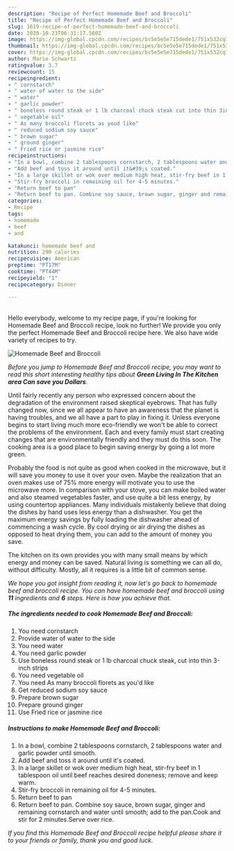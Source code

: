 ```yaml
---
description: "Recipe of Perfect Homemade Beef and Broccoli"
title: "Recipe of Perfect Homemade Beef and Broccoli"
slug: 1619-recipe-of-perfect-homemade-beef-and-broccoli
date: 2020-10-23T06:31:17.560Z
image: https://img-global.cpcdn.com/recipes/bc5e5e5e715dede1/751x532cq70/homemade-beef-and-broccoli-recipe-main-photo.jpg
thumbnail: https://img-global.cpcdn.com/recipes/bc5e5e5e715dede1/751x532cq70/homemade-beef-and-broccoli-recipe-main-photo.jpg
cover: https://img-global.cpcdn.com/recipes/bc5e5e5e715dede1/751x532cq70/homemade-beef-and-broccoli-recipe-main-photo.jpg
author: Marie Schwartz
ratingvalue: 3.7
reviewcount: 15
recipeingredient:
- " cornstarch"
- " water of water to the side"
- " water"
- " garlic powder"
- " boneless round steak or 1 lb charcoal chuck steak cut into thin 3inch strips"
- " vegetable oil"
- " As many broccoli florets as youd like"
- " reduced sodium soy sauce"
- " brown sugar"
- " ground ginger"
- " Fried rice or jasmine rice"
recipeinstructions:
- "In a bowl, combine 2 tablespoons cornstarch, 2 tablespoons water and garlic powder until smooth."
- "Add beef and toss it around until it&#39;s coated."
- "In a large skillet or wok over medium high heat, stir-fry beef in 1 tablespoon oil until beef reaches desired doneness; remove and keep warm."
- "Stir-fry broccoli in remaining oil for 4-5 minutes."
- "Return beef to pan"
- "Return beef to pan. Combine soy sauce, brown sugar, ginger and remaining cornstarch and water until smooth; add to the pan.Cook and stir for 2 minutes.Serve over rice."
categories:
- Recipe
tags:
- homemade
- beef
- and

katakunci: homemade beef and 
nutrition: 290 calories
recipecuisine: American
preptime: "PT17M"
cooktime: "PT44M"
recipeyield: "1"
recipecategory: Dinner

---
```

<br>
Hello everybody, welcome to my recipe page, if you're looking for Homemade Beef and Broccoli recipe, look no further! We provide you only the perfect Homemade Beef and Broccoli recipe here. We also have wide variety of recipes to try.
<br>


![Homemade Beef and Broccoli](https://img-global.cpcdn.com/recipes/bc5e5e5e715dede1/751x532cq70/homemade-beef-and-broccoli-recipe-main-photo.jpg)

<i>Before you jump to Homemade Beef and Broccoli recipe, you may want to read this short interesting healthy tips about 
<strong>Green Living In The Kitchen area Can save you Dollars</strong>.</i>
</br>

Until fairly recently any person who expressed concern about the degradation of the environment raised skeptical eyebrows. That has fully changed now, since we all appear to have an awareness that the planet is having troubles, and we all have a part to play in fixing it. Unless everyone begins to start living much more eco-friendly we won't be able to correct the problems of the environment. Each and every family must start creating changes that are environmentally friendly and they must do this soon. The cooking area is a good place to begin saving energy by going a lot more green.

Probably the food is not quite as good when cooked in the microwave, but it will save you money to use it over your oven. Maybe the realization that an oven makes use of 75% more energy will motivate you to use the microwave more. In comparison with your stove, you can make boiled water and also steamed vegetables faster, and use quite a bit less energy, by using countertop appliances. Many individuals mistakenly believe that doing the dishes by hand uses less energy than a dishwasher. You get the maximum energy savings by fully loading the dishwasher ahead of commencing a wash cycle. By cool drying or air drying the dishes as opposed to heat drying them, you can add to the amount of money you save.

The kitchen on its own provides you with many small means by which energy and money can be saved. Natural living is something we can all do, without difficulty. Mostly, all it requires is a little bit of common sense.


<i>We hope you got insight from reading it, now let's go back to homemade beef and broccoli recipe. You can have homemade beef and broccoli using <strong>11</strong> ingredients and <strong>6</strong> steps. Here is how you achieve that.
</i>

##### The ingredients needed to cook Homemade Beef and Broccoli:

1. You need  cornstarch
1. Provide  water of water to the side
1. You need  water
1. You need  garlic powder
1. Use  boneless round steak or 1 lb charcoal chuck steak, cut into thin 3-inch strips
1. You need  vegetable oil
1. You need  As many broccoli florets as you&#39;d like
1. Get  reduced sodium soy sauce
1. Prepare  brown sugar
1. Prepare  ground ginger
1. Use  Fried rice or jasmine rice


##### Instructions to make Homemade Beef and Broccoli:

1. In a bowl, combine 2 tablespoons cornstarch, 2 tablespoons water and garlic powder until smooth.
1. Add beef and toss it around until it&#39;s coated.
1. In a large skillet or wok over medium high heat, stir-fry beef in 1 tablespoon oil until beef reaches desired doneness; remove and keep warm.
1. Stir-fry broccoli in remaining oil for 4-5 minutes.
1. Return beef to pan
1. Return beef to pan. Combine soy sauce, brown sugar, ginger and remaining cornstarch and water until smooth; add to the pan.Cook and stir for 2 minutes.Serve over rice.


<i>If you find this Homemade Beef and Broccoli recipe helpful please share it to your friends or family, thank you and good luck.</i>
